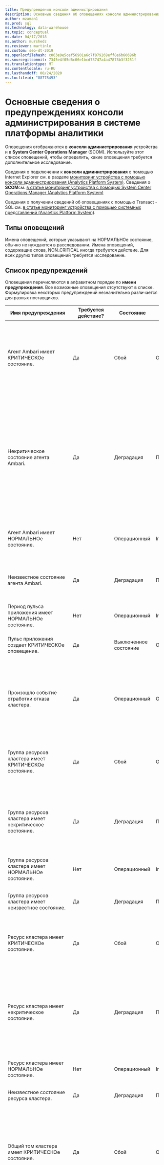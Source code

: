 ```yaml
---
title: Предупреждения консоли администрирования
description: Основные сведения об оповещениях консоли администрирования в системе аналитики платформы (ТД).
author: mzaman1
ms.prod: sql
ms.technology: data-warehouse
ms.topic: conceptual
ms.date: 04/17/2018
ms.author: murshedz
ms.reviewer: martinle
ms.custom: seo-dt-2019
ms.openlocfilehash: c063e9e5cef56901a6c7f879269eff8e6b60696b
ms.sourcegitcommit: 7345e4f05d6c06e1bcd73747a4a47873b3f3251f
ms.translationtype: MT
ms.contentlocale: ru-RU
ms.lasthandoff: 08/24/2020
ms.locfileid: "88778493"
---
```

# <a name="understanding-admin-console-alerts-in-analytics-platform-system"></a>Основные сведения о предупреждениях консоли администрирования в системе платформы аналитики
Оповещения отображаются в **консоли администрирования** устройства и в **System Center Operations Manager** (SCOM). Используйте этот список оповещений, чтобы определить, какие оповещения требуется дополнительное исследование.  
  
Сведения о подключении к **консоли администрирования** с помощью Internet Explorer см. в разделе [мониторинг устройства с помощью консоли администрирования &#40;Analytics Platform System&#41;](monitor-the-appliance-by-using-the-admin-console.md). Сведения о **SCOM**см. [в статье мониторинг устройства с помощью System Center Operations Manager &#40;Analytics Platform System&#41;](monitor-the-appliance-by-using-system-center-operations-manager.md)  
  
Сведения о получении сведений об оповещениях с помощью Transact \- SQL см. [в статье мониторинг устройства с помощью системных представлений &#40;Analytics Platform System&#41;](monitor-the-appliance-by-using-system-views.md).  
  
## <a name="types-of-alerts"></a>Типы оповещений  
Имена оповещений, которые указывают на НОРМАЛЬНОе состояние, обычно не нуждаются в расследовании. Имена оповещений, содержащие слова, NON_CRITICAL иногда требуется действие. Для всех других типов оповещений требуется исследование.  
  
## <a name="alert-list"></a>Список предупреждений  
Оповещения перечисляются в алфавитном порядке по **имени предупреждения**. Все возможные оповещения отсутствуют в списке. Формулировка некоторых предупреждений незначительно различается для разных поставщиков.  
  
|**Имя предупреждения**|**Требуется действие?**|**Состояние**|**Уровень серьезности**|**Описание**|**Дополнительные сведения**|  
|------------------|------------------------|-------------|----------------|-------------------|------------------------|  
|Агент Ambari имеет КРИТИЧЕСКОе состояние.|Да|Сбой|Ошибка|Сбой ресурса агента Ambari (состояние: 4) или он находится в автономном режиме (состояние: 3). Другие состояния в сети находятся в состоянии ожидания (состояние: 130). Состояние указывается в свойстве "hadoop_service_status" компонента.|Проверьте ресурс кластера на головном узле и узлах данных.|  
|Некритическое состояние агента Ambari.|Да|Деградация|Предупреждение|Этот ресурс агента Ambari находится в некритическом состоянии по одной из следующих причин: параметр-resource находится в унаследованном состоянии (состояние: 0) — ресурс находится в состоянии ожидания (состояние: 128) — ресурс находится в состоянии "ожидание в сети" (состояние: 129) — ресурс выполняет инициализацию (состояние: 1). в свойстве "hadoop_service_status" компонента отображается состояние "ошибка"|Проверьте ресурс кластера на головном узле и узлах данных.|  
|Агент Ambari имеет НОРМАЛЬНОе состояние.|Нет|Операционный|Informational|Агент Ambari работает нормально (состояние: работает). Состояние указывается в свойстве "hadoop_service_status" компонента.||  
|Неизвестное состояние агента Ambari.|Да|Деградация|Предупреждение|Не удалось определить состояние этого ресурса агента Ambari (состояние:-1). Состояние указывается в свойстве "hadoop_service_status" компонента.|Проверьте ресурс кластера на головном узле и узлах данных.|  
|Период пульса приложения имеет НОРМАЛЬНОе состояние.|Нет|Операционный|Informational|Обмен данными с приложением успешно установлен.|Указывает, что компонент ранее передал другое состояние, но с момента возврата в нормальный.|  
|Пульс приложения создает КРИТИЧЕСКОе оповещение.|Да|Выключенное состояние|Ошибка|Не удалось связаться с приложением. Возможно, приложение находится в процессе перезапуска.|Пульс приложения находится в непредвиденном состоянии. Требуется устранение неполадок. Дополнительные сведения см. в журнале событий Windows узла.|  
|Произошло событие отработки отказа кластера.|Да|Операционный|Ошибка|Основной кластерный узел больше не активен, поэтому пассивный узел переносится в качестве основного узла. Ознакомьтесь с журналом событий Windows неисправного узла и проверьте диспетчер отказоустойчивости кластеров виртуальной машины HST01.|Произошла отработка отказа. Требуется устранение неполадок. Проверьте диспетчер отказоустойчивости кластеров на виртуальной машине HST01 и в журнале системных событий узла.|  
|Группа ресурсов кластера имеет КРИТИЧЕСКОе состояние.|Да|Сбой|Ошибка|Эта группа ресурсов кластера завершилась сбоем и может находиться в процессе попытки перезапуска или находится в автономной виртуальной машине HST01.|Состояние группы ресурсов не выполнено и требует устранения неполадок. Проверьте диспетчер отказоустойчивости кластеров виртуальной машины HST01.|  
|Группа ресурсов кластера имеет некритическое состояние.|Да|Деградация|Предупреждение|Эта группа ресурсов кластера находится в режиме "в сети", но находится в некритическом состоянии по одной из следующих причин: Группа ресурсов частично подключена или группа ресурсов находится в состоянии ожидания.|Группа ресурсов находится не полностью в ожидаемом состоянии. Требуется устранение неполадок. Проверьте диспетчер отказоустойчивости кластеров виртуальной машины HST01.|  
|Группа ресурсов кластера имеет НОРМАЛЬНОе состояние.|Нет|Операционный|Informational|Эта группа ресурсов кластера находится в сети|Указывает, что компонент ранее передал другое состояние, но с момента возврата в нормальный.|  
|Группа ресурсов кластера имеет неизвестное состояние.|Да|Деградация|Предупреждение|Эта группа ресурсов кластера находится в неизвестном состоянии.|Системе не удалось получить состояние работоспособности группы ресурсов кластера. Требуется устранение неполадок. Проверьте диспетчер отказоустойчивости кластеров виртуальной машины HST01.|  
|Ресурс кластера имеет КРИТИЧЕСКОе состояние.|Да|Сбой|Ошибка|Произошел сбой этого кластеризованного ресурса, возможно, выполняется попытка перезапуска или находится в автономном режиме.|Ресурс кластера не находится в ожидаемом состоянии. Требуется устранение неполадок. Проверьте диспетчер отказоустойчивости кластеров виртуальной машины HST01.|  
|Ресурс кластера имеет некритическое состояние.|Да|Деградация|Предупреждение|Этот кластерный ресурс находится в некритическом состоянии по одной из следующих причин: ресурс находится в унаследованном состоянии, ресурс находится в состоянии ожидания, ресурс находится в состоянии "ожидание в сети", ресурс находится в состоянии ожидания вне сети или выполняет инициализацию ресурса.|Ресурс кластера не находится в ожидаемом состоянии. Требуется устранение неполадок. Проверьте диспетчер отказоустойчивости кластеров виртуальной машины HST01.|  
|Ресурс кластера имеет НОРМАЛЬНОе состояние.|Нет|Операционный|Informational|Этот кластеризованный ресурс находится в сети.|Указывает, что компонент ранее передал другое состояние, но с момента возврата в нормальный.|  
|Неизвестное состояние ресурса кластера.|Да|Деградация|Предупреждение|Не удалось определить состояние этого кластеризованного ресурса.|Системе не удалось получить состояние работоспособности ресурса кластера. Требуется устранение неполадок. Проверьте диспетчер отказоустойчивости кластеров виртуальной машины HST01.|  
|Общий том кластера имеет КРИТИЧЕСКОе состояние.|Да|Сбой|Ошибка|Ресурс кластеризованного общего тома завершился с ошибкой (состояние: 4) или находится в автономном режиме (состояние: 3). Другие состояния в сети находятся в состоянии ожидания (состояние: 130). Состояние указывается в свойстве "csv_state" компонента.|Проверьте диспетчер отказоустойчивости кластеров виртуальной машины HST01.|  
|Общий том кластера имеет некритическое состояние.|Да|Деградация|Предупреждение|Этот кластеризованный ресурс общего тома находится в некритическом состоянии по одной из следующих причин: ресурс находится в унаследованном состоянии (состояние: 0) — ресурс находится в состоянии ожидания (состояние: 128) — ресурс находится в состоянии "ожидание в сети" (состояние: 129) — ресурс выполняет инициализацию (Status: 1 csv_state).|Проверьте диспетчер отказоустойчивости кластеров виртуальной машины HST01.|  
|Общий том кластера имеет НОРМАЛЬНОе состояние.|Нет|Операционный|Informational|Этот кластеризованный ресурс общего тома находится в сети (состояние: 2). Состояние указывается в свойстве "csv_state" компонента.||  
|Общий том кластера имеет неизвестное состояние.|Да|Деградация|Предупреждение|Не удалось определить состояние этого кластеризованного ресурса общего тома (состояние:-1). Состояние указывается в свойстве "csv_state" компонента.|Проверьте диспетчер отказоустойчивости кластеров виртуальной машины HST01.|  
|Состояние кластера "нормальное"|Нет|Операционный|Informational|Кластер имеет НОРМАЛЬНОе состояние.|Указывает, что компонент ранее передал другое состояние, но с момента возврата в нормальный.|  
|Контроллер имеет КРИТИЧЕСКОе состояние.|Да|Сбой|Ошибка|Диск PERC указывает на наличие критической ошибки, или контроллер был выключен.|У локального контроллера RAID есть критическая ошибка, и его необходимо заменить. Требуется устранение неполадок. Дополнительные сведения см. в журнале событий Windows узла.|  
|Состояние контроллера — некритическое.|Да, если проблема повторяется более 7 часов или повторно выполняется несколько раз на том же узле, который не привязан к ожидаемым перезагрузкам|Деградация|Предупреждение|На диске PERC обнаружена некритическая проблема, которая, вероятно, связана с неисправностью кабеля.|Чаще всего это указывает на цикл повторной зарядки аккумулятора в модуле кэша, поддерживающем питание от аккумулятора RAID-контроллера PowerEdge. Это может быть запланированный тестовый цикл (продолжительность до ~ 7 часов), а также может быть сообщен после перезагрузки или энергопотребления при необходимости перезарядки аккумулятора. Важно. Это также обычно означает, что политика контроллера временно изменилась с сквозной обратной записи на обратную запись до завершения зарядки, что будет влиять на производительность в локальном хранилище (**tempdb**). Дополнительные сведения см. в журнале событий Windows узла.|  
|Контроллер имеет состояние без возможности восстановления.|Да|Сбой|Ошибка|Состояние диска PERC не может быть восстановлено.|Локальный RAID-контроллер не функционирует и перешел в невосстанавливаемое состояние и может потребоваться заменить. Требуется устранение неполадок. Дополнительные сведения см. в журнале событий Windows узла.|  
|Контроллер имеет НОРМАЛЬНОе состояние.|Нет|Операционный|Informational|Диск PERC работает нормально|Указывает, что компонент ранее передал другое состояние, но с момента возврата в нормальный.|  
|Контроллер имеет неизвестное состояние.|Да|Деградация|Предупреждение|Не удалось определить состояние диска PERC.|Системе не удалось получить состояние работоспособности локального RAID-контроллера. Требуется устранение неполадок. Дополнительные сведения см. в журнале событий Windows узла.|  
|КРИТИЧЕСКОе состояние устройства охлаждения.|Да|Сбой|Предупреждение|Устройство охлаждения достигло критического верхнего или нижнего порога|Устройство охлаждения может потребовать замены. Требуется устранение неполадок. Дополнительные сведения см. в журнале событий Windows узла.|  
|Некритическое состояние устройства охлаждения.|Да|Деградация|Предупреждение|Устройство охлаждения достигло некритического верхнего или нижнего порогового значения.|Устройство охлаждения не достигло критического уровня, но находится за пределами ожидаемого верхнего или нижнего диапазона. Дополнительные сведения см. в журнале событий Windows узла.|  
|Неустранимое состояние устройства охлаждения.|Да|Сбой|Предупреждение|Устройство охлаждения достигло не восстанавливаемого верхнего или нижнего порогового значения.|Устройство охлаждения может потребовать замены. Требуется устранение неполадок. Дополнительные сведения см. в журнале событий Windows узла.|  
|Устройство охлаждения имеет НОРМАЛЬНОе состояние.|Нет|Операционный|Informational|Устройство охлаждения работает нормально.|Указывает, что компонент ранее передал другое состояние, но с момента возврата в нормальный.|  
|Неизвестное состояние устройства охлаждения.|Да|Деградация|Предупреждение|Не удалось определить состояние охлаждающего устройства|Системе не удалось получить состояние охлаждающего устройства. Требуется устранение неполадок. Дополнительные сведения см. в журнале событий Windows узла.|  
|Массив дисков имеет КРИТИЧЕСКОе общее состояние.|Да|Сбой|Ошибка|Общее состояние массива дисков очень важно.|Может означать, что дисковый массив больше не активен из-за неисправных дисков или аналогичной проблемы. Требуется устранение неполадок. Дополнительные сведения см. в журнале событий Windows узла.|  
|Массив дисков имеет некритическое общее состояние.|Да|Деградация|Предупреждение|Общее состояние массива дисков указывает на наличие некритического предупреждения, но система по-прежнему работает.|Массив дисков по-прежнему работает, но это может означать сбой диска или аналогичную проблему. Требуется устранение неполадок. Дополнительные сведения см. в журнале событий Windows узла.|  
|Дисковый массив не является ВОССТАНАВЛИВАЕМым общим состоянием.|Да|Сбой|Ошибка|Общее состояние массива дисков не может быть восстановлено.|Массив дисков больше не работает. Требуется устранение неполадок. Дополнительные сведения см. в журнале событий Windows узла.|  
|Дисковый массив имеет НОРМАЛЬНОе общее состояние.|Нет|Операционный|Informational|Общее состояние массива дисков — обычная.|Указывает, что компонент ранее передал другое состояние, но с момента возврата в нормальный.|  
|Неизвестное общее состояние массива дисков.|Да|Деградация|Предупреждение|Не удалось определить общее состояние массива дисков.|Системе не удается получить состояние работоспособности локального массива дисков. Требуется устранение неполадок. Дополнительные сведения см. в журнале событий Windows узла.|  
|Внешний массив хранения данных имеет КРИТИЧЕСКОе состояние.|Да|Сбой|Ошибка|Внешний массив хранения данных указывает на сбой (вендор OperationalStatus: 6, 16)! Состояние поставщика указывается в свойстве "storage_global_status" компонента. Значения: 6 — ошибка, 16 — ошибка поддерживающей сущности.|Ознакомьтесь с журналом событий Windows узла для получения дополнительных сведений или обратитесь к изготовителю устройства.|  
|Внешний массив хранения данных имеет некритическое состояние.|Да|Деградация|Предупреждение|Внешний массив хранения данных сообщил о некритическом предупреждении (вендор OperationalStatus: 3, 4, 5, 11, 14, 15, 17). Состояние поставщика указывается в свойстве "storage_global_status" компонента. Значения: 3-деградация, 4-напряженный, 5-прогнозируемый сбой, 11-дюймовая служба, 14-прерванная, 15-неактивная, 17-завершенная операция.|Ознакомьтесь с журналом событий Windows узла для получения дополнительных сведений или обратитесь к изготовителю устройства.|  
|Состояние внешнего массива хранения данных не подлежит восстановлению.|Да|Сбой|Ошибка|Внешний массив хранения данных указывает, что массив хранения данных не работает и не может быть восстановлен (вендор OperationalStatus: 7). Состояние поставщика указывается в свойстве "storage_global_status" компонента.|Ознакомьтесь с журналом событий Windows узла для получения дополнительных сведений или обратитесь к изготовителю устройства.|  
|Внешний массив хранения данных имеет НОРМАЛЬНОе состояние.|Нет|Операционный|Informational|Внешний массив хранения данных работает нормально (состояние поставщика: ОК). Состояние поставщика указывается в свойстве "storage_global_status" компонента.||  
|Внешний массив хранения данных имеет неизвестное состояние.|Да|Деградация|Предупреждение|Не удалось определить состояние внешнего массива хранения данных на основе состояния поставщика (OperationalStatus вендора: 0, 1, 18). Состояние поставщика указывается в свойстве "storage_global_status" компонента. Значения: 0-неизвестная, 1-другая, 18-режим питания.|Ознакомьтесь с журналом событий Windows узла для получения дополнительных сведений или обратитесь к изготовителю устройства.|  
|Внешний массив хранения данных имеет недостижимое состояние.|Да|Сбой|Ошибка|Внешний массив хранения данных указывает, что массив хранения недоступен (вендор OperationalStatus: 8, 9, 10, 12, 13). Состояние поставщика указывается в свойстве "storage_global_status" компонента. Значения: 8 — запуск, 9 — остановка, 10 — остановлено, 12 — нет контакта, 13 — потеря связи.|Ознакомьтесь с журналом событий Windows узла для получения дополнительных сведений или обратитесь к изготовителю устройства.|  
|Состояние внешнего хранилища — КРИТИЧЕСКОе.|Да|Сбой|Ошибка|Внешнее хранилище указывает на сбой.|Требуется устранение неполадок. Дополнительные сведения см. в журнале событий Windows и в журнале событий устройства хранения.|  
|Состояние внешнего хранилища СНИЖЕНо.|Да|Деградация|Предупреждение|Производительность системы хранения данных снижена. Необходимо проверить состояние температуры или состояние источника питания этой системы хранения.  Кроме того, если боковая панель для системы хранения удаляется, изменения потоков воздуха могут привести к неправильному охлаждению дисков и повлиять на состояние температуры.  Состояние поставщика указывается в свойстве "storage_global_status" компонента.|Ознакомьтесь с журналом событий Windows узла для получения дополнительных сведений или обратитесь к изготовителю устройства.|  
|Состояние внешнего хранилища не является КРИТИЧЕСКИм.|Да, если проблема повторяется более 7 часов или часто приходится на одно устройство чаще, чем каждые 90 дней|Деградация|Предупреждение|Внешнее хранилище сообщило о некритическом предупреждении.|Это событие обычно указывает на одну из двух проблем: сбоев диска/событий перехода или циклов повторной зарядки аккумулятора в модуле кэша, поддерживающем зарезервированный аккумулятор RAID-контроллера. Циклы зарядки обычно планируются каждые 90 дней и могут занять до 7 часов. Важно! в течение этого времени вполне вероятно, что политика кэширования записи на контроллере временно изменилась с сквозной обратной записи, что может повлиять на производительность. Дополнительные сведения см. в журнале событий Windows и в журнале событий устройства хранения.|  
|Внешнее хранилище имеет НОРМАЛЬНОе состояние.|Нет|Операционный|Informational|Внешнее хранилище работает нормально.|Указывает, что компонент ранее передал другое состояние, но с момента возврата в нормальный.|  
|Внешнее хранилище имеет неизвестное состояние.|Да|Деградация|Предупреждение|Не удалось определить состояние внешнего хранилища.|Системе не удалось получить состояние работоспособности внешнего хранилища сервера. Требуется устранение неполадок. Дополнительные сведения см. в журнале событий Windows узла и в журнале событий устройства хранения.|  
|Устройство вентилятора имеет КРИТИЧЕСКОе состояние.|Да|Сбой|Предупреждение|Устройство вентилятора достигло критического верхнего или нижнего порога (состояние поставщика: Критикалуппер или Критикалловер).  Состояние поставщика указывается в свойстве "device_status" компонента.|Ознакомьтесь с журналом событий Windows узла для получения дополнительных сведений или обратитесь к изготовителю устройства.|  
|Некритическое состояние устройства вентиляторов.|Да|Деградация|Предупреждение|Устройство вентиляторов достигло некритического верхнего или нижнего порогового значения (состояние поставщика: Нонкритикалуппер или Нонкритикалловер).  Состояние поставщика указывается в свойстве "device_status" компонента.|Ознакомьтесь с журналом событий Windows узла для получения дополнительных сведений или обратитесь к изготовителю устройства.|  
|Устройство вентилятора имеет невосстанавливаемое состояние.|Да|Сбой|Предупреждение|Устройство вентиляторов достигло неустранимого верхнего или нижнего порогового значения (состояние поставщика: сбой, Нонрековераблеуппер или Нонрековераблеловер). Состояние поставщика указывается в свойстве "device_status" компонента.|Ознакомьтесь с журналом событий Windows узла для получения дополнительных сведений или обратитесь к изготовителю устройства.|  
|Устройство вентилятора имеет НОРМАЛЬНОе состояние.|Нет|Операционный|Informational|Устройство вентиляторов работает нормально (состояние поставщика: ОК). Состояние поставщика указывается в свойстве "device_status" компонента.||  
|Неизвестное состояние устройства вентиляторов.|Да|Деградация|Предупреждение|Не удалось определить состояние устройства вентиляторов (состояние поставщика: другое или неизвестное). Состояние поставщика указывается в свойстве "device_status" компонента.|Ознакомьтесь с журналом событий Windows узла для получения дополнительных сведений или обратитесь к изготовителю устройства.|  
|Контроллер узла Fibre Channel имеет КРИТИЧЕСКОе состояние.|Да|Сбой|Предупреждение|Компонент контроллера узла Fibre Channel обнаруживает одно из следующих условий:-сбой контроллера узла и его необходимо заменить (состояние поставщика: сбой) — хост-контроллер отключен (состояние поставщика: Shutdown) — не удалось установить соединение Fibre Channel (состояние поставщика: Лупфаилед). в свойстве "FC_device_rollup_status" компонента содержится сообщение о состоянии поставщика.|Ознакомьтесь с журналом событий Windows узла для получения дополнительных сведений или обратитесь к изготовителю устройства.  Действие пользователя: Если состояние контроллера — сбой, замените контроллер.|  
|Контроллер узла Fibre Channel имеет некритическое состояние.|Да|Деградация|Предупреждение|Контроллер узла Fibre Channel сообщает одно из следующих условий: — подключение Fibre Channel снижено (состояние поставщика: Лупдеградед) — порт Fibre Channel не подключен, или устройство, к которому оно подключено, отключено (состояние поставщика: Нотконнектед) сообщается в свойстве "FC_device_rollup_status" компонента.|Ознакомьтесь с журналом событий Windows узла для получения дополнительных сведений или обратитесь к изготовителю устройства.|  
|Контроллер узла Fibre Channel имеет НОРМАЛЬНОе состояние.|Нет|Операционный|Informational|Контроллер узла Fibre Channel работает нормально (состояние поставщика: ОК). Состояние поставщика указывается в свойстве "FC_device_rollup_status" компонента.||  
|Неизвестное состояние контроллера узла Fibre Channel.|Да|Деградация|Предупреждение|Не удалось определить состояние контроллера узла Fibre Channel или отсутствует контроллер (состояние поставщика: другое). Состояние поставщика указывается в свойстве "FC_device_rollup_status" компонента.|Ознакомьтесь с журналом событий Windows узла для получения дополнительных сведений или обратитесь к изготовителю устройства.|  
|Служба Hadoop имеет КРИТИЧЕСКОе состояние.|Да|Не работает|Ошибка|Эта служба находится в критическом состоянии и перестала работать (состояние: установлено или остановлено) или находится в состоянии перехода в состояние "остановлено" (состояние: остановка). Состояние указывается в свойстве "hadoop_service_status" компонента.|Дополнительные сведения см. в журналах событий компонентов Windows и PDW для узла.|  
|Состояние службы Hadoop — некритическое.|Да|Деградация|Предупреждение|Эта служба находится в некритическом состоянии по одной из следующих причин:-Service запускается (состояние: запуск) — служба обновляется (состояние: выполняется обновление). состояние сообщается в свойстве "hadoop_service_status" компонента.|Дополнительные сведения см. в журнале событий компонентов Windows и PDW для узла.|  
|Неизвестное состояние службы Hadoop.|Да|Деградация|Предупреждение|Эта служба сообщает, что она находится в неизвестном состоянии. Состояние указывается в свойстве "hadoop_service_status" компонента.|Дополнительные сведения см. в журналах на узле Hadoop, а также в журнале событий компонентов Windows и PDW.|  
|КРИТИЧЕСКОе состояние устройства памяти.|Да|Сбой|Предупреждение|Память сообщает о критической проблеме.|Может потребоваться замена модулей DIMM. Требуется устранение неполадок. Сервер может по-прежнему быть активным с неисправной ПАМЯТЬю, но может повлиять на производительность. Дополнительные сведения см. в журнале событий Windows узла.|  
|Состояние устройства памяти не является КРИТИЧЕСКИм.|Да|Деградация|Предупреждение|Память сообщает о некритической ситуации.|Может указывать на сбой на приближающийся модуль DIMM. Как правило, это означает, что модули DIMM обнаружили ошибки, но еще не пороговое значение, чтобы сделать его критическим или неудачным. Сервер может по-прежнему быть активным с неисправной памятью, но может повлиять на производительность. Для устранения ошибки необходимо очистить журнал оборудования. Дополнительные сведения см. в журнале событий Windows узла.|  
|Состояние устройства памяти не подлежит восстановлению.|Да|Сбой|Предупреждение|Неустранимая проблема с памятью.|Может потребоваться замена модулей DIMM. Требуется устранение неполадок. Сервер может по-прежнему быть активным с неисправной памятью, но может повлиять на производительность. Дополнительные сведения см. в журнале событий Windows узла.|  
|Устройство памяти имеет НОРМАЛЬНОе состояние.|Нет|Операционный|Informational|Память работает нормально|Указывает, что компонент ранее передал другое состояние, но с момента возврата в нормальный.|  
|Неизвестное состояние устройства памяти.|Да|Деградация|Предупреждение|Не удалось определить состояние памяти.|Системе не удается получить состояние работоспособности системной памяти. Может потребоваться замена модулей DIMM. Требуется устранение неполадок. Сервер может по-прежнему быть активным с неисправной ПАМЯТЬю, но может повлиять на производительность. Дополнительные сведения см. в журнале событий Windows узла.|  
|Сетевой адаптер имеет КРИТИЧЕСКОе состояние.|Да|Деградация|Предупреждение|Сетевой адаптер вызывает критическое оповещение по одной из следующих причин: адаптер отключен от сети, адаптер отключен или адаптер находится в состоянии пошлины.|Сетевой адаптер находится в состоянии сбоя и может потребовать замены (что означает замену системной платы). Требуется устранение неполадок. Дополнительные сведения см. в журнале событий Windows узла.|  
|Сетевой адаптер имеет некритическое состояние.|Да|Деградация|Предупреждение|Сетевой адаптер указывает на наличие некритического предупреждения, но продолжает работать, что может привести к ухудшению производительности.|Сетевой адаптер содержит некоторые ошибки, но не находится в критическом состоянии. Так как это может повлиять на устранение неполадок с производительностью. Дополнительные сведения см. в журнале событий Windows узла.|  
|Сетевой адаптер имеет состояние без возможности восстановления.|Да|Сбой|Предупреждение|Сетевой адаптер находится в невосстанавливаемом состоянии из-за потенциальной установки в случае ошибки.|Сетевой адаптер находится в состоянии сбоя и может потребовать замены (что означает замену системной платы). Требуется устранение неполадок. Дополнительные сведения см. в журнале событий Windows узла.|  
|Сетевой адаптер имеет НОРМАЛЬНОе состояние.|Нет|Операционный|Informational|Сетевой адаптер подключен и работает нормально.|Указывает, что компонент ранее передал другое состояние, но с момента возврата в нормальный.|  
|Сетевой адаптер имеет неизвестное состояние.|Да|Деградация|Предупреждение|Не удалось определить состояние сетевого адаптера. Это состояние может быть вызвано одной из следующих причин:-сетевой адаптер работает в режиме энергосбережения: режим ожидания, низкая мощность, предупреждение, неизвестный или цикл электропитания, сетевой адаптер не установлен, устройство сетевого адаптера сообщило о неизвестном состоянии, сетевой адаптер может находиться в состоянии тестирования.|Системе не удалось получить состояние работоспособности сетевого адаптера. Требуется устранение неполадок. Дополнительные сведения см. в журнале событий Windows узла.|  
|Сетевое подключение имеет КРИТИЧЕСКОе состояние.|Да|Деградация|Предупреждение|Сетевое подключение вызывает критическое оповещение по одной из следующих причин: сеть отключена, оборудование отсутствует, оборудование отключено, носитель отключен, не удалось выполнить проверку подлинности, использован недопустимый адрес, учетные данные являются обязательными, но не предоставлены.|Сетевой адаптер находится в критическом состоянии. Дополнительные сведения см. в журнале событий Windows узла.|  
|Сетевое подключение имеет некритическое состояние.|Да|Деградация|Предупреждение|Сеть сообщает о некритическом состоянии. Это состояние может быть вызвано одной из следующих причин: сеть находится в состоянии подключения, сеть отключается, выполняется проверка подлинности сети.|Сетевой адаптер находится в непредвиденном состоянии. Если эта проблема повторяется или происходит несколько раз, необходимо выполнить устранение неполадок. Дополнительные сведения см. в журнале событий Windows узла.|  
|Сетевое подключение имеет НОРМАЛЬНОе состояние.|Нет|Операционный|Informational|Сеть подключена и работает правильно.|Указывает, что компонент ранее передал другое состояние, но с момента возврата в нормальный.|  
|Профиль сетевого подключения находится в ожидаемом профиле.|Нет|Операционный|Informational|Сеть подключена и работает в качестве ожидаемого профиля. Профиль указывается в свойстве "profile_category" компонента. Профиль домена 2, а частный профиль — 1.|Дополнительные сведения см. в описании событий узла в журнале Application and Service Логс\микрософт\виндовс\сторажеспацес-дривер\оператионал.  Состояние работоспособности зеркала может снизиться за счет потери одного диска, поэтому для самого диска может произойти другое предупреждение.|  
|Профиль сетевого подключения отображается в общедоступном профиле.|Да|Деградация|Предупреждение|Сеть сообщает о том, что она находится в общедоступном профиле. Профиль указывается в свойстве "profile_category" компонента. Общий профиль выводится как 0.  Это может вызвать проблемы связи для этого узла.|Ознакомьтесь с журналом событий Windows узла для получения дополнительных сведений или обратитесь к изготовителю устройства.|  
|Узел в кластере имеет КРИТИЧЕСКОе состояние.|Да|Сбой|Ошибка|Кластеризованный узел не работает.|Сервер в кластере не работает. Проверьте диспетчер отказоустойчивости кластеров виртуальной машины HST01.|  
|Узел в кластере имеет некритическое состояние.|Да|Деградация|Предупреждение|Кластерный узел создает некритическое оповещение. Возможно, возникла одна из следующих ситуаций: узел находится в приостановленном состоянии или узел находится в процессе присоединения к кластеру.|Узел находится в непредвиденном состоянии. Требуется устранение неполадок. Проверьте диспетчер отказоустойчивости кластеров виртуальной машины HST01.|  
|Узел в кластере имеет НОРМАЛЬНОе состояние.|Нет|Операционный|Informational|Кластерный узел работает|Указывает, что компонент ранее передал другое состояние, но с момента возврата в нормальный.|  
|Узел в кластере имеет неизвестное состояние.|Да|Деградация|Предупреждение|Кластеризованный узел находится в неизвестном состоянии.|Системе не удалось получить состояние работоспособности узла. Требуется устранение неполадок. Проверьте диспетчер отказоустойчивости кластеров виртуальной машины HST01.|  
|Физический диск имеет КРИТИЧЕСКОе состояние.|Да|Сбой|Ошибка|Состояние диска — критическое (состояние поставщика: 2 — неработоспособность). Состояние указывается в свойстве "phys_disk_status" компонента.  Оперативное состояние, отображаемое в свойстве "phys_disk_oper_status", может предоставить дополнительные сведения о проблеме. Значения оперативного состояния: 0 — оперативное состояние физического диска неизвестно. 2-нормальное 3 — снижение работоспособности 4-напряженный 5-неустранимый сбой 6. Ошибка 7 — устранимая ошибка 8-запуск 9-остановка 10 остановлена 11-in service 12 — нет контакта 13 — потеря связи 15-неактивно 18-0x8004-неисправность носителя 0x8005-Split 0x8006-устаревшие метаданные 0x8007-IO Error 0x8008-поврежденные метаданные.||  
|Состояние физического диска — некритическое.|Да|Деградация|Предупреждение|Состояние диска указывает на наличие некритического предупреждения, но система по-прежнему работает. Состояние указывается в свойстве "phys_disk_status" компонента.  Оперативное состояние, отображаемое в свойстве "phys_disk_oper_status", может предоставить дополнительные сведения о проблеме. Значения оперативного состояния: 0 — оперативное состояние физического диска неизвестно. 2-нормальное 3 — снижение работоспособности 4-напряженный 5-неустранимый сбой 6. Ошибка 7 — устранимая ошибка 8-запуск 9-остановка 10 остановлена 11-in service 12 — нет контакта 13 — потеря связи 15-неактивно 18-0x8004-неисправность носителя 0x8005-Split 0x8006-устаревшие метаданные 0x8007-IO Error 0x8008-поврежденные метаданные.|Дополнительные сведения см. в описании событий узла в журнале Application and Service Логс\микрософт\виндовс\сторажеспацес-дривер\оператионал.  Состояние работоспособности зеркала может снизиться за счет потери одного диска, поэтому для самого диска может произойти другое предупреждение.|  
|Физический диск имеет НОРМАЛЬНОе состояние.|Нет|Операционный|Informational|Состояние диска — обычная. Состояние указывается в свойстве "phys_disk_status" компонента.||  
|Неизвестное состояние физического диска.|Да|Деградация|Предупреждение|Не удалось определить состояние диска (состояние: 5 — неизвестно). Состояние указывается в свойстве "phys_disk_status" компонента.  Оперативное состояние, отображаемое в свойстве "phys_disk_oper_status", может предоставить дополнительные сведения о проблеме. Значения оперативного состояния: 0 — оперативное состояние физического диска неизвестно. 2-нормальное 3 — снижение работоспособности 4-напряженный 5-неустранимый сбой 6. Ошибка 7 — устранимая ошибка 8-запуск 9-остановка 10 остановлена 11-in service 12 — нет контакта 13 — потеря связи 15-неактивно 18-0x8004-неисправность носителя 0x8005-Split 0x8006-устаревшие метаданные 0x8007-IO Error 0x8008-поврежденные метаданные.|Дополнительные сведения см. в описании событий узла в журнале Application and Service Логс\микрософт\виндовс\сторажеспацес-дривер\оператионал.|  
|Источник питания имеет КРИТИЧЕСКОе состояние.|Да|Сбой|Предупреждение|Источник питания указывает на наличие критической ошибки.|Для источника питания может потребоваться замена. Требуется устранение неполадок. Источники питания являются избыточными, поэтому сервер может оставаться активным. Дополнительные сведения см. в журнале событий Windows узла.|  
|Источник питания имеет некритическое состояние.|Да|Операционный|Предупреждение|Источник питания сообщил о некритической проблеме.|Источник питания сообщил о проблеме, но не находится в состоянии сбоя. Это может указывать на приближающийся сбой. Источники питания избыточны, поэтому сбой может не привести к сбою сервера. Возможно, необходимо очистить аппаратную ошибку, чтобы очистить ошибку консоли администрирования. Дополнительные сведения см. в журнале событий Windows узла.|  
|Источник питания имеет неустранимое состояние.|Да|Сбой|Предупреждение|Источник питания находится в невосстанавливаемом состоянии.|Для источника питания может потребоваться замена. Требуется устранение неполадок. Источники питания являются избыточными, поэтому сервер может оставаться активным. Дополнительные сведения см. в журнале событий Windows узла.|  
|Источник питания имеет НОРМАЛЬНОе состояние.|Нет|Операционный|Informational|Источник питания работает нормально.|Указывает, что компонент ранее передал другое состояние, но с момента возврата в нормальный.|  
|Источник питания имеет неизвестное состояние.|Да|Деградация|Предупреждение|Не удалось определить состояние источника питания.|Системе не удалось получить состояние работоспособности источника питания. Источники питания являются избыточными, поэтому сервер может оставаться активным. Требуется устранение неполадок. Дополнительные сведения см. в журнале событий Windows узла.|  
|Устройство процессора имеет КРИТИЧЕСКОе состояние.|Да|Сбой|Предупреждение|ЦП сообщает о критической проблеме.|Может потребоваться замена ЦП. Требуется устранение неполадок. Дополнительные сведения см. в журнале событий Windows узла.|  
|Состояние процессора устройства не КРИТИЧЕСКОе.|Да|Деградация|Предупреждение|ЦП сообщает о некритической ситуации.|ЦП обнаружил ошибку, но еще не находится в состоянии сбоя. Это может свидетельствовать о приближающемся сбое. Дополнительные сведения см. в журнале событий Windows узла.|  
|Состояние процессора устройства не подлежит восстановлению.|Да|Сбой|Предупреждение|ЦП сообщил о неустранимой проблеме.|Аналогично критическому состоянию. Может потребоваться замена ЦП. Требуется устранение неполадок. Дополнительные сведения см. в журнале событий Windows узла.|  
|Устройство процессора имеет НОРМАЛЬНОе состояние.|Нет|Операционный|Informational|ЦП работает нормально.|Указывает, что компонент ранее передал другое состояние, но с момента возврата в нормальный.|  
|Устройство процессора имеет неизвестное состояние.|Да|Деградация|Предупреждение|Не удалось определить состояние ЦП.|Системе не удается получить состояние работоспособности ЦП, и требуется дополнительное исследование. Дополнительные сведения см. в журнале событий Windows узла.|  
|Состояние адаптера шины узла SAS СНИЖЕНо.|Да|Деградация|Предупреждение|Адаптер шины узла SAS сообщает, что общее состояние адаптера шины и все физические диски, управляемые им, снижены (состояние поставщика: снижение работоспособности). Состояние поставщика указывается в свойстве "hba_device_status" компонента.|Ознакомьтесь с журналом событий Windows узла для получения дополнительных сведений или обратитесь к изготовителю устройства.|  
|Сбой при выполнении адаптера шины узла SAS.|Да|Сбой|Предупреждение|Адаптер шины SAS сообщает, что общее состояние адаптера шины находится в состоянии сбоя, включая все физические диски, которыми он управляет. Для этого потребуется замена компонента (состояние поставщика: сбой). Состояние поставщика указывается в свойстве "hba_device_rollup_status" компонента.|Ознакомьтесь с журналом событий Windows узла для получения дополнительных сведений или обратитесь к изготовителю устройства.|  
|Адаптер шины узла SAS имеет НОРМАЛЬНОе состояние.|Нет|Операционный|Informational|Адаптер шины узла SAS работает нормально (состояние поставщика: ОК). Состояние поставщика указывается в свойстве "hba_device_rollup_status" компонента.||  
|Адаптер шины узла SAS имеет неизвестное состояние.|Да|Деградация|Предупреждение|Не удалось определить состояние адаптера шины узла SAS (состояние поставщика: другое). Состояние поставщика указывается в свойстве "hba_device_status" компонента.|Ознакомьтесь с журналом событий Windows узла для получения дополнительных сведений или обратитесь к изготовителю устройства.|  
|SQL Server имеет КРИТИЧЕСКОе состояние.|Да|Неработающая|Ошибка|Эта служба находится в критическом состоянии и прекратила работу (состояние: остановлена) или находится в состоянии перехода в состояние "остановлено" (Status: Стоппендинг).  Состояние указывается в свойстве "sql_server_service_status" компонента.|Дополнительные сведения см. в журнале событий Windows узла.|  
|SQL Server имеет НОРМАЛЬНОе состояние.|Нет|Операционный|Informational|Эта служба работает нормально (состояние: работает). Состояние указывается в свойстве "sql_server_service_status" компонента.||  
|Вентилятор корпуса хранилища имеет состояние пониженной функциональности.|Да|Деградация|Предупреждение|Вентилятор корпуса хранилища сообщает о снижении уровня работоспособности (состояние поставщика: 10, 15). Состояние поставщика указывается в свойстве "storage_fan_status" компонента.|Ознакомьтесь с журналом событий Windows узла для получения дополнительных сведений или обратитесь к изготовителю устройства.|  
|Вентилятор корпуса хранилища имеет неисправное состояние.|Да|Сбой|Предупреждение|Вентилятор корпуса хранилища сообщает о том, что он находится в состоянии сбоя. Для этого потребуется замена компонента (состояние поставщика: 20, 25). Состояние поставщика указывается в свойстве "storage_fan_status" компонента.|Ознакомьтесь с журналом событий Windows узла для получения дополнительных сведений или обратитесь к изготовителю устройства.|  
|Вентилятор корпуса хранилища имеет неустранимое состояние.|Да|Сбой|Предупреждение|Вентилятор корпуса хранилища сообщает, что вентилятор находится в невосстанавливаемом состоянии. Для этого потребуется замена компонента (состояние поставщика: 30). Состояние поставщика указывается в свойстве "storage_fan_status" компонента.|Ознакомьтесь с журналом событий Windows узла для получения дополнительных сведений или обратитесь к изготовителю устройства.|  
|Неизвестный статус вентилятора корпуса хранилища.|Да|Деградация|Ошибка|Не удалось определить состояние вентилятора отсека хранения (состояние поставщика: 0 — неизвестно). Состояние поставщика указывается в свойстве "storage_fan_status" компонента.|Ознакомьтесь с журналом событий Windows узла для получения дополнительных сведений или обратитесь к изготовителю устройства.|  
|Вентилятор корпуса хранилища имеет НОРМАЛЬНОе состояние.|Нет|Операционный|Informational|Вентилятор корпуса хранилища работает нормально (состояние поставщика: 5). Состояние поставщика указывается в свойстве "storage_fan_status" компонента.||  
|Состояние источника питания для корпуса хранилища СНИЖЕНо.|Да|Деградация|Предупреждение|Источник питания для корпуса хранилища сообщает, что этот источник питания снижен (состояние поставщика: 10, 15). Состояние поставщика указывается в свойстве "storage_power_status" компонента.|Ознакомьтесь с журналом событий Windows узла для получения дополнительных сведений или обратитесь к изготовителю устройства.|  
|Состояние источника питания для корпуса хранилища — FAILed.|Да|Сбой|Ошибка|Источник питания для корпуса хранилища сообщает, что этот источник питания находится в состоянии сбоя. Для этого потребуется замена или восстановление компонента на устройстве (состояние поставщика: 20, 25). Состояние поставщика указывается в свойстве "storage_power_status" компонента.|Ознакомьтесь с журналом событий Windows узла для получения дополнительных сведений или обратитесь к изготовителю устройства.|  
|Состояние источника питания для корпуса хранилища не является ВОССТАНАВЛИВАЕМым.|Да|Сбой|Ошибка|Источник питания для корпуса хранилища сообщает, что этот источник питания находится в невосстанавливаемом состоянии. Для этого потребуется замена компонента (состояние поставщика: 30). Состояние поставщика указывается в свойстве "storage_power_status" компонента.|Ознакомьтесь с журналом событий Windows узла для получения дополнительных сведений или обратитесь к изготовителю устройства.|  
|Неизвестное состояние источника питания для корпуса хранилища.|Да|Деградация|Предупреждение|Не удалось определить состояние источника питания отсека хранения (состояние поставщика: 0). Состояние поставщика указывается в свойстве "storage_power_status" компонента.|Ознакомьтесь с журналом событий Windows узла для получения дополнительных сведений или обратитесь к изготовителю устройства.|  
|Источник питания в корпусе хранилища имеет НОРМАЛЬНОе состояние.|Нет|Операционный|Informational|Источник питания для корпуса хранилища работает нормально (состояние поставщика: 5). Состояние поставщика указывается в свойстве "storage_power_status" компонента.||  
|Пул носителей имеет КРИТИЧЕСКОе состояние.|Да|Сбой||Пул носителей имеет состояние критическое (состояние поставщика: 2 — неработоспособность). Состояние указывается в свойстве "storage_pool_status" компонента.  Оперативное состояние, отображаемое в свойстве "storage_pool_oper_status", может предоставить дополнительные сведения о проблеме.|Дополнительные сведения см. в описании событий узла в журнале Application and Service Логс\микрософт\виндовс\сторажеспацес-дривер\оператионал.  Состояние работоспособности зеркала может снизиться за счет потери одного диска, поэтому для самого диска может произойти другое предупреждение.|  
|Пул носителей имеет некритическое состояние.|Да|Деградация||Состояние пула носителей указывает на наличие некритического предупреждения, но система по-прежнему работает (состояние: 1-предупреждение). Состояние указывается в свойстве "storage_pool_status" компонента.  Оперативное состояние, отображаемое в свойстве "storage_pool_oper_status", может предоставить дополнительные сведения о проблеме.|Дополнительные сведения см. в описании событий узла в журнале "Application and Service Логс\микрософт\виндовс\сторажеспацес-дривер\оператионал".  Состояние работоспособности зеркала может снизиться за счет потери одного диска, поэтому для самого диска может произойти другое предупреждение.|  
|Пул носителей имеет НОРМАЛЬНОе состояние.|Нет|Операционный||Пул носителей находится в нормальном состоянии (состояние: 0-работоспособное). Состояние указывается в свойстве "storage_pool_status" компонента.||  
|Неизвестное состояние пула носителей.|Необязательно|Операционный||Состояние пула носителей в этом узле неизвестно (состояние: 5 — неизвестно). Состояние указывается в свойстве "storage_pool_status" компонента.  Оперативное состояние, отображаемое в свойстве "storage_pool_oper_status", может предоставить дополнительные сведения о проблеме.  Обычно это происходит, когда узел, который запрашивает состояние пула носителей, не является владельцем пула носителей.|Дополнительные сведения см. в описании событий узла в журнале Application and Service Логс\микрософт\виндовс\сторажеспацес-дривер\оператионал.|  
|Состояние температуры — КРИТИЧЕСКОе.|Да|Сбой|Ошибка|Температура достигла критического верхнего или нижнего порога.|Температура слишком высока или слишком мала. Продолжение в этом состоянии может повредить или радикально сократить время существования оборудования. Требуется устранение неполадок. Дополнительные сведения см. в журнале событий Windows узла.|  
|Состояние температуры не является КРИТИЧЕСКИм.|Необязательно|Деградация|Предупреждение|Температура достигла некритического верхнего или нижнего порога|Температура, сообщаемая сервером, находится на более высоком или низком уровне, но не достигла порогового значения для критического состояния. Температуры за пределами порогового значения сокращают время жизни оборудования. Что может повлиять на температуру — Рабочая нагрузка, температура и воздушный поток центра обработки данных, беспроводное подключение к серверу и т. д. Дополнительные сведения см. в журнале событий Windows узла.|  
|Состояние температуры не может быть восстановлено.|Да|Сбой|Предупреждение|Температура находится в невосстанавливаемом состоянии.|Датчик температуры обнаружил ошибку, которая не может быть восстановлена. Это может быть проблемой с температурой или самим модулем температуры. Дополнительные сведения см. в журнале событий Windows узла.|  
|Состояние температуры — обычная.|Нет|Операционный|Informational|Нормальная температура|Указывает, что компонент ранее передал другое состояние, но с момента возврата в нормальный.|  
|Состояние температуры неизвестно.|Да|Деградация|Предупреждение|Не удалось определить состояние температуры.|Системе не удалось получить температуру сервера. Требуется устранение неполадок. Дополнительные сведения см. в журнале событий Windows узла.|  
|Виртуальный диск имеет КРИТИЧЕСКОе состояние.|Да|Сбой|Ошибка|Состояние виртуального диска дисковых пространств — критическое (состояние поставщика: 2 — неработоспособность). Состояние указывается в свойстве "virtual_disk_status" компонента.  Оперативное состояние, отображаемое в свойстве "virtual_disk_oper_status", может предоставить дополнительные сведения о проблеме.|Дополнительные сведения см. в описании событий узла в журнале Application and Service Логс\микрософт\виндовс\сторажеспацес-дривер\оператионал.  Состояние работоспособности зеркала может снизиться за счет потери одного диска, поэтому для самого диска может произойти другое предупреждение.|  
|Состояние виртуального диска не КРИТИЧЕСКОе.|Да|Деградация|Предупреждение|Состояние виртуального диска дисковых пространств указывает на наличие некритического предупреждения, но система по-прежнему работает (состояние: 1-предупреждение). Состояние указывается в свойстве "virtual_disk_status" компонента.  Оперативное состояние, отображаемое в свойстве "virtual_disk_oper_status", может предоставить дополнительные сведения о проблеме.  Если виртуальный диск перемещен на другой узел, просмотрите состояние компонентов общего тома кластера и переместите диски обратно на ожидаемый владелец, обозначенный номером после N в имени, например. N01D01 принадлежит HSA01.|Дополнительные сведения см. в описании событий узла в журнале Application and Service Логс\микрософт\виндовс\сторажеспацес-дривер\оператионал.  Состояние работоспособности зеркала может снизиться за счет потери одного диска, поэтому для самого диска может произойти другое предупреждение.|  
|Виртуальный диск имеет НОРМАЛЬНОе состояние.|Нет|Операционный|Informational|Состояние виртуального диска дисковых пространств — обычная (состояние: 0 — работоспособное). Состояние указывается в свойстве "virtual_disk_status" компонента.||  
|Неизвестное состояние виртуального диска.|Да|Операционный|Предупреждение|Не удалось определить состояние виртуального диска дисковых пространств (состояние: 5 — неизвестно). Состояние указывается в свойстве "virtual_disk_status" компонента.  Оперативное состояние, отображаемое в свойстве "virtual_disk_oper_status", может предоставить дополнительные сведения о проблеме.  Если виртуальный диск перемещен на другой узел, просмотрите состояние компонентов общего тома кластера и переместите диски обратно на ожидаемый владелец, обозначенный номером после N в имени, например. N01D01 принадлежит HSA01.|Дополнительные сведения см. в описании событий узла в журнале Application and Service Логс\микрософт\виндовс\сторажеспацес-дривер\оператионал.|  
|Состояние свободного места тома — КРИТИЧЕСКОе.|Да|Деградация|Ошибка|Объем свободного места на томе критически низкий. Объем используемого места на диске превышает 90% от общей емкости. Очистите ненужные файлы и данные, чтобы обеспечить нормальную работу устройства.|Консоль администрирования сообщает о выделенном пространстве, а не обязательно используемом пространстве. Вы можете использовать DBCC PDW_SHOWSPACEUSED, чтобы исследовать используемые и выделенные пространства. Можно также использовать DBCC SHRINKLOG <!--ОТСУТСТВУЮЩИе ссылки [DBCC SHRINKLOG &#40;SQL Server PDW&#41;](../t-sql/statements/alter-database-transact-sql.md?view=sql-server-ver15) для сжатия баз данных.|  
|Состояние свободного места тома не является КРИТИЧЕСКИм.|Необязательно|Операционный|Предупреждение|Объем используемого места на диске составляет от 70% до 90%. Проверьте место на диске, используемое на этом томе, и очистите ненужные файлы и данные, чтобы обеспечить нормальную работу устройства.|Консоль администрирования сообщает о выделенном пространстве, а не обязательно используемом пространстве. Вы можете использовать [DBCC PDW_SHOWSPACEUSED](../t-sql/statements/alter-database-transact-sql.md?view=sql-server-ver15) , чтобы исследовать используемые и выделенные пространства. Можно также использовать DBCC SHRINKLOG <!--ОТСУТСТВУЮЩИе ссылки [DBCC SHRINKLOG &#40;SQL Server PDW&#41;](../t-sql/statements/alter-database-transact-sql.md?view=sql-server-ver15) для сжатия баз данных.|  
|Состояние свободного места тома — НОРМАЛЬНОе.|Нет|Операционный|Informational|На этом томе достаточно свободного дискового пространства. Текущий объем дискового пространства ниже 70%.|Указывает, что компонент ранее передал другое состояние, но с момента возврата в нормальный.|  
  
<!-- MISSING LINKS ## See Also  
[Error Messages &#40;SQL Server PDW&#41;](../sqlpdw/error-messages-sql-server-pdw.md)  -->
